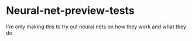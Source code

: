 # Neural-net-preview-tests
I'm only making this to try out neural nets on how they work and what they do
